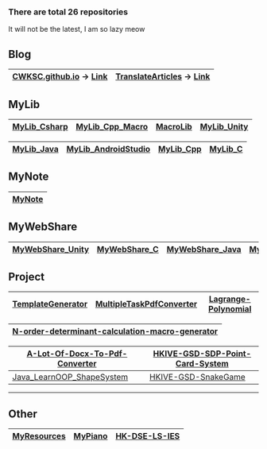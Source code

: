 ### There are total 26 repositories

It will not be the latest, I am so lazy meow

## Blog

| [CWKSC.github.io](https://github.com/CWKSC/CWKSC.github.io) -> [Link](https://cwksc.github.io/) | [TranslateArticles](https://github.com/CWKSC/TranslateArticles) -> [Link](https://cwksc.github.io/TranslateArticles/) |
| ----- | ----- |

## MyLib

| [MyLib_Csharp](https://github.com/CWKSC/MyLib_Csharp) | [MyLib_Cpp_Macro](https://github.com/CWKSC/MyLib_Cpp_Macro) | [MacroLib](https://github.com/CWKSC/MacroLib) | [MyLib_Unity](https://github.com/CWKSC/MyLib_Unity) |
| ------ | ------ | ------ | ------ |

[MyLib_Java](https://github.com/CWKSC/MyLib_Java) | [MyLib_AndroidStudio](https://github.com/CWKSC/MyLib_AndroidStudio) | [MyLib_Cpp](https://github.com/CWKSC/MyLib_Cpp) | [MyLib_C](https://github.com/CWKSC/MyLib_C) |
| ------ | ------ | ------ | ------ |

## MyNote

| [MyNote](https://github.com/CWKSC/MyNote)   |
| ----- |

## MyWebShare

| [MyWebShare_Unity](https://github.com/CWKSC/MyWebShare_Unity) | [MyWebShare_C](https://github.com/CWKSC/MyWebShare_C) | [MyWebShare_Java](https://github.com/CWKSC/MyWebShare_Java) | [MyWebShare_SQL](https://github.com/CWKSC/MyWebShare_SQL) |
| ------------------------------------------------------------ | ----------------------------------------------------- | ----------------------------------------------------------- | --------------------------------------------------------- |

## Project

| [TemplateGenerator](https://github.com/CWKSC/TemplateGenerator) | [MultipleTaskPdfConverter](https://github.com/CWKSC/MultipleTaskPdfConverter) | [Lagrange-Polynomial](https://github.com/CWKSC/Lagrange-Polynomial) |
| ----- | ----- |----- |

| [N-order-determinant-calculation-macro-generator](https://github.com/CWKSC/N-order-determinant-calculation-macro-generator) |
| ------------------------------------------------------------ |

[A-Lot-Of-Docx-To-Pdf-Converter](https://github.com/CWKSC/A-Lot-Of-Docx-To-Pdf-Converter) | [HKIVE-GSD-SDP-Point-Card-System](https://github.com/CWKSC/HKIVE-GSD-SDP-Point-Card-System) |
| ------------------------------------------------------------ | ------------------------------------------------------------ | 
| [Java_LearnOOP_ShapeSystem](https://github.com/CWKSC/Java_LearnOOP_ShapeSystem) | [HKIVE-GSD-SnakeGame](https://github.com/CWKSC/HKIVE-GSD-SnakeGame) |                                                              |

___

## Other

| [MyResources](https://github.com/CWKSC/MyResources) | [MyPiano](https://github.com/CWKSC/MyPiano) | [HK-DSE-LS-IES](https://github.com/CWKSC/HK-DSE-LS-IES) |
| --------------------------------------------------- | ------------------------------------------- | ------------------------------------------------------- |

